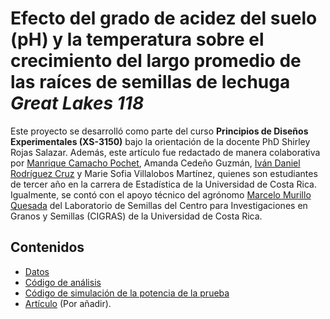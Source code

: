 # Efecto del grado de acidez del suelo (pH) y la temperatura sobre el crecimiento del largo promedio de las raíces de semillas de lechuga *Great Lakes 118*

Este proyecto se desarrolló como parte del curso **Principios de Diseños Experimentales (XS-3150)** bajo la orientación de la docente PhD Shirley Rojas Salazar. Además, este artículo fue redactado de manera colaborativa por [Manrique Camacho Pochet](https://www.linkedin.com/in/manriquecamachop/), Amanda Cedeño Guzmán, [Iván Daniel Rodríguez Cruz](https://www.linkedin.com/in/iv%C3%A1n-daniel-rodr%C3%ADguez-cruz-2471a325a/) y Marie Sofia Villalobos Martínez, quienes son estudiantes de tercer año en la carrera de Estadística de la Universidad de Costa Rica. Igualmente, se contó con el apoyo técnico del agrónomo [Marcelo Murillo Quesada](https://vinv.ucr.ac.cr/sigpro/web/researchers/207300957) del Laboratorio de Semillas del Centro para Investigaciones en Granos y Semillas (CIGRAS) de la Universidad de Costa Rica. 

## Contenidos

* [Datos](https://github.com/ivanrodc/Experimento_XS-3150/blob/main/data_semillas.csv)
* [Código de análisis](https://github.com/ivanrodc/Experimento_XS-3150/blob/main/codigo_analisis.qmd)
* [Código de simulación de la potencia de la prueba](https://github.com/ivanrodc/Experimento_XS-3150/blob/main/simulacion_potencia.R)
* [Artículo]() (Por añadir). 


